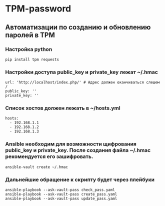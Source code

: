 # TPM-password

## Автоматизации по созданию и обновлению паролей в TPM

### Настройка python
```
pip install tpm requests
```

### Настройки доступа public_key  и  private_key  лежат  ~/.hmac

```
url: 'http://localhost/index.php/' # Адрес должен оканчиваться слешем /
public_key: ''
private_key: ''
```

### Список хостов должен лежать в ~/hosts.yml
```
hosts:
  - 192.168.1.1
  - 192.168.1.2
  - 192.168.1.3
```


### Ansible  необходим для возможности щифрования public_key и private_key. После создания файла  ~/.hmac  рекомендуется его зашифровать.
```
ansible-vault create ~/.hmac
```

### Дальнейшие обращение к скрипту будет через плейбуки
```
ansible-playbook --ask-vault-pass check_pass.yaml
ansible-playbook --ask-vault-pass create_pass.yaml
ansible-playbook --ask-vault-pass update_pass.yaml
```
